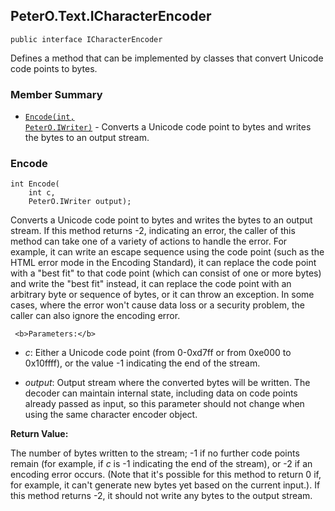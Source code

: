 ## PeterO.Text.ICharacterEncoder

    public interface ICharacterEncoder

 Defines a method that can be implemented by classes that convert Unicode code points to bytes.

### Member Summary
* <code>[Encode(int, PeterO.IWriter)](#Encode_int_PeterO_IWriter)</code> - Converts a Unicode code point to bytes and writes the bytes to an output stream.

<a id="Encode_int_PeterO_IWriter"></a>
### Encode

    int Encode(
        int c,
        PeterO.IWriter output);

 Converts a Unicode code point to bytes and writes the bytes to an output stream. If this method returns -2, indicating an error, the caller of this method can take one of a variety of actions to handle the error. For example, it can write an escape sequence using the code point (such as the HTML error mode in the Encoding Standard), it can replace the code point with a "best fit" to that code point (which can consist of one or more bytes) and write the "best fit" instead, it can replace the code point with an arbitrary byte or sequence of bytes, or it can throw an exception. In some cases, where the error won't cause data loss or a security problem, the caller can also ignore the encoding error.

     <b>Parameters:</b>

 * <i>c</i>: Either a Unicode code point (from 0-0xd7ff or from 0xe000 to 0x10ffff), or the value -1 indicating the end of the stream.

 * <i>output</i>: Output stream where the converted bytes will be written. The decoder can maintain internal state, including data on code points already passed as input, so this parameter should not change when using the same character encoder object.

<b>Return Value:</b>

The number of bytes written to the stream; -1 if no further code points remain (for example, if _c_ is -1 indicating the end of the stream), or -2 if an encoding error occurs. (Note that it's possible for this method to return 0 if, for example, it can't generate new bytes yet based on the current input.). If this method returns -2, it should not write any bytes to the output stream.
